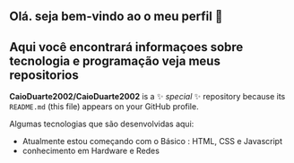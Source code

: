 ## Olá. seja bem-vindo ao o meu perfil  👋
## Aqui você encontrará informaçoes sobre tecnologia e programação veja meus repositorios


**CaioDuarte2002/CaioDuarte2002** is a ✨ _special_ ✨ repository because its `README.md` (this file) appears on your GitHub profile.

Algumas tecnologias que são desenvolvidas aqui:

- Atualmente estou começando com o Básico : HTML, CSS e Javascript
- conhecimento em Hardware e Redes 


